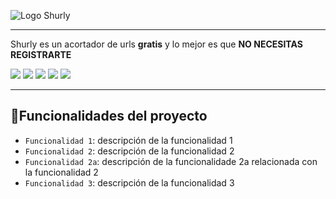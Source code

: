 ![Logo Shurly](https://res.cloudinary.com/javipineyro/image/upload/v1683335526/shurly_cbaazk.jpg)
***
<p>Shurly es un acortador de urls <strong>gratis</strong> y lo mejor es que <strong>NO NECESITAS REGISTRARTE</strong></p>


  ![](https://img.shields.io/badge/JavaScript-F7DF1E?style=for-the-badge&logo=javascript&logoColor=black)
  ![](https://img.shields.io/badge/React-20232A?style=for-the-badge&logo=react&logoColor=61DAFB)
  ![](https://img.shields.io/badge/Tailwind-20232A?style=for-the-badge&logo=tailwindcss&logoColor=61DAFB)
  ![](https://img.shields.io/badge/Node.js-43853D?style=for-the-badge&logo=node.js&logoColor=white)
  ![](https://img.shields.io/badge/MongoDB-%234ea94b.svg?style=for-the-badge&logo=mongodb&logoColor=white)


***

## :hammer:Funcionalidades del proyecto

- `Funcionalidad 1`: descripción de la funcionalidad 1
- `Funcionalidad 2`: descripción de la funcionalidad 2
- `Funcionalidad 2a`: descripción de la funcionalidade 2a relacionada con la funcionalidad 2
- `Funcionalidad 3`: descripción de la funcionalidad 3
